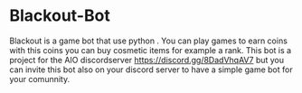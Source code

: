 # Blackout-Bot
Blackout is a game bot that use python .
You can play games to earn coins with this coins you can buy cosmetic items for example a rank.
This bot is a project for the AIO discordserver https://discord.gg/8DadVhqAV7 but you can invite this bot also on your discord server 
to have a simple game bot for your comunnity.

